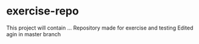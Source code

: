 # exercise-repo
This project will contain ...
Repository made for exercise and testing
Edited agin in master branch